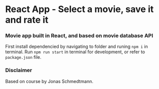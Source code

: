 # React App - Select a movie, save it and rate it

### Movie app built in React, and based on movie database API
First install dependencied by navigating to folder and runing ```npm i``` in terminal.
Run ```npm run start``` in terminal for development, or refer to ```package.json``` file.

### Disclaimer
Based on course by Jonas Schmedtmann.